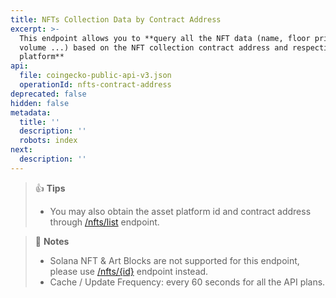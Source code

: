 ```yaml
---
title: NFTs Collection Data by Contract Address
excerpt: >-
  This endpoint allows you to **query all the NFT data (name, floor price, 24hr
  volume ...) based on the NFT collection contract address and respective asset
  platform**
api:
  file: coingecko-public-api-v3.json
  operationId: nfts-contract-address
deprecated: false
hidden: false
metadata:
  title: ''
  description: ''
  robots: index
next:
  description: ''
---
```

> 👍 **Tips**
>
> * You may also obtain the asset platform id and contract address through [/nfts/list](/reference/nfts-list) endpoint.

> 📘 **Notes**
>
> * Solana NFT & Art Blocks are not supported for this endpoint, please use [/nfts/\{id}](/reference/nfts-id) endpoint instead.
> * Cache / Update Frequency: every 60 seconds for all the API plans.

